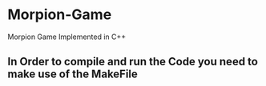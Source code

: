 # Morpion-Game
Morpion Game Implemented in C++ 

## In Order to compile and run the Code you need to make use of the MakeFile


